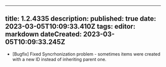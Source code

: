 
---
title: 1.2.4335
description: 
published: true
date: 2023-03-05T10:09:33.410Z
tags: 
editor: markdown
dateCreated: 2023-03-05T10:09:33.245Z
---		
		
- [Bugfix] Fixed Syncrhonization problem - sometimes items were created with a new ID instead of inheriting parent one.